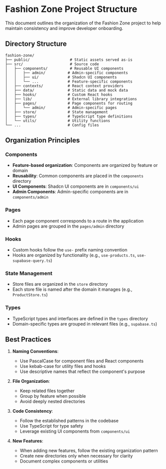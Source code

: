 # Fashion Zone Project Structure

This document outlines the organization of the Fashion Zone project to help maintain consistency and improve developer onboarding.

## Directory Structure

```
fashion-zone/
├── public/                  # Static assets served as-is
├── src/                     # Source code
│   ├── components/          # Reusable UI components
│   │   ├── admin/          # Admin-specific components
│   │   ├── ui/             # Shadcn UI components
│   │   └── ...             # Feature-specific components
│   ├── contexts/           # React context providers
│   ├── data/               # Static data and mock data
│   ├── hooks/              # Custom React hooks
│   ├── lib/                # External library integrations
│   ├── pages/              # Page components for routing
│   │   └── admin/          # Admin-specific pages
│   ├── store/              # State management
│   ├── types/              # TypeScript type definitions
│   └── utils/              # Utility functions
└── ...                     # Config files
```

## Organization Principles

### Components

- **Feature-based organization**: Components are organized by feature or domain
- **Reusability**: Common components are placed in the `components` directory
- **UI Components**: Shadcn UI components are in `components/ui`
- **Admin Components**: Admin-specific components are in `components/admin`

### Pages

- Each page component corresponds to a route in the application
- Admin pages are grouped in the `pages/admin` directory

### Hooks

- Custom hooks follow the `use-` prefix naming convention
- Hooks are organized by functionality (e.g., `use-products.ts`, `use-supabase-query.ts`)

### State Management

- Store files are organized in the `store` directory
- Each store file is named after the domain it manages (e.g., `ProductStore.ts`)

### Types

- TypeScript types and interfaces are defined in the `types` directory
- Domain-specific types are grouped in relevant files (e.g., `supabase.ts`)

## Best Practices

1. **Naming Conventions**:
   - Use PascalCase for component files and React components
   - Use kebab-case for utility files and hooks
   - Use descriptive names that reflect the component's purpose

2. **File Organization**:
   - Keep related files together
   - Group by feature when possible
   - Avoid deeply nested directories

3. **Code Consistency**:
   - Follow the established patterns in the codebase
   - Use TypeScript for type safety
   - Leverage existing UI components from `components/ui`

4. **New Features**:
   - When adding new features, follow the existing organization pattern
   - Create new directories only when necessary for clarity
   - Document complex components or utilities